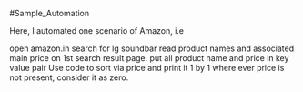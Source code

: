 #Sample_Automation

Here, I automated one scenario of Amazon, i.e

open amazon.in
search for lg soundbar
read product names and associated main price on 1st search result page.
put all product name and price in key value pair
Use code to sort via price and print it 1 by 1
where ever price is not present, consider it as zero.
